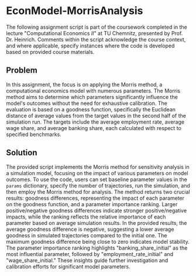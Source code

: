 # EconModel-MorrisAnalysis
The following assignment script is part of the coursework completed in the lecture "Computational Economics $II$" at TU Chemnitz, presented by Prof. Dr. Heinrich. Comments within the script acknowledge the course context, and where applicable, specify instances where the code is developed based on provided course materials.

## Problem
In this assignment, the focus is on applying the Morris method, a computational economics model with numerous parameters. The Morris method aims to determine which parameters significantly influence the model's outcomes without the need for exhaustive calibration. The evaluation is based on a goodness function, specifically the Euclidean distance of average values from the target values in the second half of the simulation run. The targets include the average employment rate, average wage share, and average banking share, each calculated with respect to specified benchmarks.

## Solution
The provided script implements the Morris method for sensitivity analysis in a simulation model, focusing on the impact of various parameters on model outcomes. To use the code, users can set baseline parameter values in the `params` dictionary, specify the number of trajectories, run the simulation, and then employ the Morris method for analysis. The method returns two crucial results: goodness differences, representing the impact of each parameter on the goodness function, and a parameter importance ranking. Larger positive/negative goodness differences indicate stronger positive/negative impacts, while the ranking reflects the relative importance of each parameter based on average simulation results. In the provided results, the average goodness difference is negative, suggesting a lower average goodness in simulated trajectories compared to the initial one. The maximum goodness difference being close to zero indicates model stability. The parameter importance ranking highlights "banking_share_initial" as the most influential parameter, followed by "employment_rate_initial" and "wage_share_initial." These insights guide further investigation and calibration efforts for significant model parameters.
